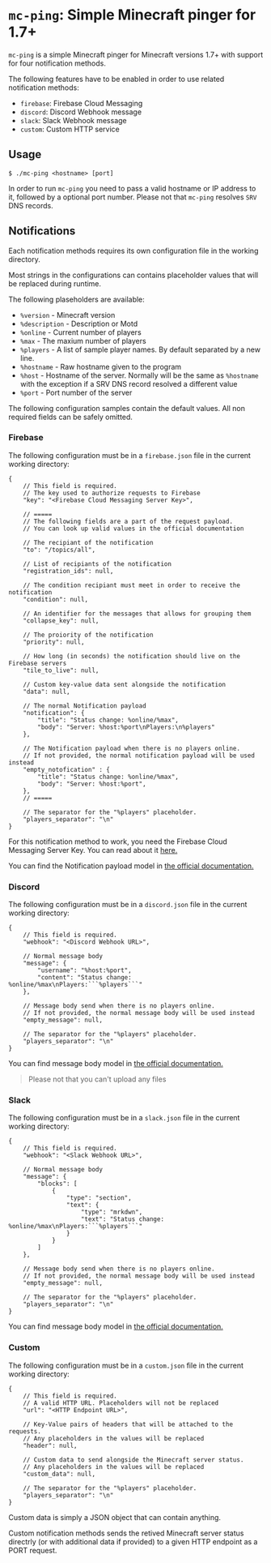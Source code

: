 # `mc-ping`: Simple Minecraft pinger for 1.7+

`mc-ping` is a simple Minecraft pinger for Minecraft versions 1.7+ with support for four notification methods.

The following features have to be enabled in order to use related notification methods:
- `firebase`: Firebase Cloud Messaging
- `discord`: Discord Webhook message
- `slack`: Slack Webhook message
- `custom`: Custom HTTP service

## Usage

```
$ ./mc-ping <hostname> [port]
```

In order to run `mc-ping` you need to pass a valid hostname or IP address to it, followed by a optional port number. Please not that `mc-ping` resolves `SRV` DNS records.

## Notifications

Each notification methods requires its own configuration file in the working directory.

Most strings in the configurations can contains placeholder values that will be replaced during runtime.

The following plaseholders are available:
- `%version` - Minecraft version
- `%description` - Description or Motd
- `%online` - Current number of players
- `%max` - The maxium number of players
- `%players` - A list of sample player names. By default separated by a new line.
- `%hostname` - Raw hostname given to the program
- `%host` - Hostname of the server. Normally will be the same as `%hostname` with the exception if a SRV DNS record resolved a different value
- `%port` - Port number of the server

The following configuration samples contain the default values. All non required fields can be safely omitted.

### Firebase

The following configuration must be in a `firebase.json` file in the current working directory:

```jsonc
{
    // This field is required.
    // The key used to authorize requests to Firebase
    "key": "<Firebase Cloud Messaging Server Key>",

    // =====
    // The following fields are a part of the request payload.
    // You can look up valid values in the official documentation

    // The recipiant of the notification
    "to": "/topics/all",

    // List of recipiants of the notification 
    "registration_ids": null,

    // The condition recipiant must meet in order to receive the notification
    "condition": null,

    // An identifier for the messages that allows for grouping them
    "collapse_key": null,

    // The proiority of the notification
    "priority": null,

    // How long (in seconds) the notification should live on the Firebase servers
    "tile_to_live": null,

    // Custom key-value data sent alongside the notification
    "data": null,

    // The normal Notification payload
    "notification": {
        "title": "Status change: %online/%max",
        "body": "Server: %host:%port\nPlayers:\n%players"
    },

    // The Notification payload when there is no players online.
    // If not provided, the normal notification payload will be used instead
    "empty_notofication" : {
        "title": "Status change: %online/%max",
        "body": "Server: %host:%port",
    },
    // =====

    // The separator for the "%players" placeholder.
    "players_separator": "\n"
}
```

For this notification method to work, you need the Firebase Cloud Messaging Server Key. You can read about it [here.](https://firebase.google.com/docs/cloud-messaging/auth-server#authorize-http-requests)


You can find the Notification payload model in [the official documentation.](https://firebase.google.com/docs/cloud-messaging/http-server-ref#notification-payload-support)

### Discord

The following configuration must be in a `discord.json` file in the current working directory:

```jsonc
{
    // This field is required.
    "webhook": "<Discord Webhook URL>",

    // Normal message body
    "message": {
        "username": "%host:%port",
        "content": "Status change: %online/%max\nPlayers:```%players```"
    },

    // Message body send when there is no players online.
    // If not provided, the normal message body will be used instead
    "empty_message": null,

    // The separator for the "%players" placeholder.
    "players_separator": "\n"
}
```

You can find message body model in [the official documentation.](https://discord.com/developers/docs/resources/webhook#execute-webhook-jsonform-params)

> Please not that you can't upload any files

### Slack

The following configuration must be in a `slack.json` file in the current working directory:

```jsonc
{
    // This field is required.
    "webhook": "<Slack Webhook URL>",

    // Normal message body
    "message": {
        "blocks": [
            {
                "type": "section",
                "text": {
                    "type": "mrkdwn",
                    "text": "Status change: %online/%max\nPlayers:```%players```"
                }
            }
        ]
    },

    // Message body send when there is no players online.
    // If not provided, the normal message body will be used instead
    "empty_message": null,

    // The separator for the "%players" placeholder.
    "players_separator": "\n"
}
```

You can find message body model in [the official documentation.](https://api.slack.com/reference/messaging/payload)

### Custom

The following configuration must be in a `custom.json` file in the current working directory:

```jsonc
{
    // This field is required.
    // A valid HTTP URL. Placeholders will not be replaced
    "url": "<HTTP Endpoint URL>",

    // Key-Value pairs of headers that will be attached to the requests.
    // Any placeholders in the values will be replaced
    "header": null,

    // Custom data to send alongside the Minecraft server status.
    // Any placeholders in the values will be replaced
    "custom_data": null,

    // The separator for the "%players" placeholder.
    "players_separator": "\n"
}
```

Custom data is simply a JSON object that can contain anything.

Custom notification methods sends the retived Minecraft server status directrly (or with additional data if provided) to a given HTTP endpoint as a PORT request.
